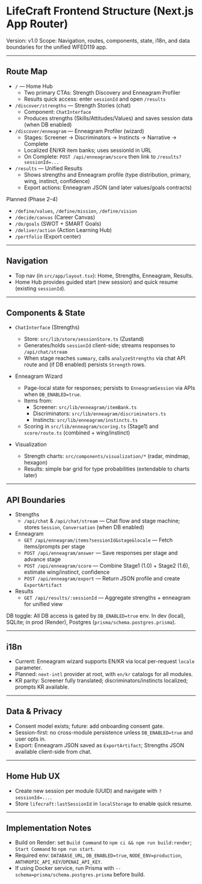# LifeCraft Frontend Structure (Next.js App Router)

Version: v1.0
Scope: Navigation, routes, components, state, i18n, and data boundaries for the unified WFED119 app.

---

## Route Map

- `/` — Home Hub
  - Two primary CTAs: Strength Discovery and Enneagram Profiler
  - Results quick access: enter `sessionId` and open `/results`
- `/discover/strengths` — Strength Stories (chat)
  - Component: `ChatInterface`
  - Produces strengths (Skills/Attitudes/Values) and saves session data (when DB enabled)
- `/discover/enneagram` — Enneagram Profiler (wizard)
  - Stages: Screener → Discriminators → Instincts → Narrative → Complete
  - Localized EN/KR item banks; uses sessionId in URL
  - On Complete: `POST /api/enneagram/score` then link to `/results?sessionId=...`
- `/results` — Unified Results
  - Shows strengths and Enneagram profile (type distribution, primary, wing, instinct, confidence)
  - Export actions: Enneagram JSON (and later values/goals contracts)

Planned (Phase 2–4)
- `/define/values`, `/define/mission`, `/define/vision`
- `/decide/canvas` (Career Canvas)
- `/do/goals` (SWOT + SMART Goals)
- `/deliver/action` (Action Learning Hub)
- `/portfolio` (Export center)

---

## Navigation

- Top nav (in `src/app/layout.tsx`): Home, Strengths, Enneagram, Results.
- Home Hub provides guided start (new session) and quick resume (existing `sessionId`).

---

## Components & State

- `ChatInterface` (Strengths)
  - Store: `src/lib/store/sessionStore.ts` (Zustand)
  - Generates/holds `sessionId` client-side; streams responses to `/api/chat/stream`
  - When stage reaches `summary`, calls `analyzeStrengths` via chat API route and (if DB enabled) persists `Strength` rows.

- Enneagram Wizard
  - Page-local state for responses; persists to `EnneagramSession` via APIs when `DB_ENABLED=true`.
  - Items from:
    - Screener: `src/lib/enneagram/itemBank.ts`
    - Discriminators: `src/lib/enneagram/discriminators.ts`
    - Instincts: `src/lib/enneagram/instincts.ts`
  - Scoring in `src/lib/enneagram/scoring.ts` (Stage1) and `score/route.ts` (combined + wing/instinct)

- Visualization
  - Strength charts: `src/components/visualization/*` (radar, mindmap, hexagon)
  - Results: simple bar grid for type probabilities (extendable to charts later)

---

## API Boundaries

- Strengths
  - `/api/chat` & `/api/chat/stream` — Chat flow and stage machine; stores `Session`, `Conversation` (when DB enabled)
- Enneagram
  - `GET /api/enneagram/items?sessionId&stage&locale` — Fetch items/prompts per stage
  - `POST /api/enneagram/answer` — Save responses per stage and advance stage
  - `POST /api/enneagram/score` — Combine Stage1 (1.0) + Stage2 (1.6), estimate wing/instinct, confidence
  - `POST /api/enneagram/export` — Return JSON profile and create `ExportArtifact`
- Results
  - `GET /api/results/:sessionId` — Aggregate strengths + enneagram for unified view

DB toggle: All DB access is gated by `DB_ENABLED=true` env. In dev (local), SQLite; in prod (Render), Postgres (`prisma/schema.postgres.prisma`).

---

## i18n

- Current: Enneagram wizard supports EN/KR via local per-request `locale` parameter.
- Planned: `next-intl` provider at root, with `en/kr` catalogs for all modules.
- KR parity: Screener fully translated; discriminators/instincts localized; prompts KR available.

---

## Data & Privacy

- Consent model exists; future: add onboarding consent gate.
- Session-first: no cross-module persistence unless `DB_ENABLED=true` and user opts in.
- Export: Enneagram JSON saved as `ExportArtifact`; Strengths JSON available client-side from chat.

---

## Home Hub UX

- Create new session per module (UUID) and navigate with `?sessionId=...`.
- Store `lifecraft:lastSessionId` in `localStorage` to enable quick resume.

---

## Implementation Notes

- Build on Render: set `Build Command` to `npm ci && npm run build:render`; `Start Command` to `npm run start`.
- Required env: `DATABASE_URL`, `DB_ENABLED=true`, `NODE_ENV=production`, `ANTHROPIC_API_KEY`/`OPENAI_API_KEY`.
- If using Docker service, run Prisma with `--schema=prisma/schema.postgres.prisma` before build.
